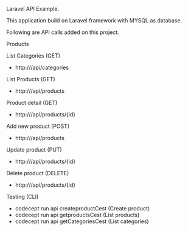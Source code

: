 Laravel API Example.


This application build on Laravel framework with MYSQL as database.

Following are API calls added on this project. 

Products

List Categories (GET)
- http://<ip>/api/categories

List Products (GET)
- http://<ip>/api/products

Product detail (GET)
- http://<ip>/api/products/{id}

Add new product (POST)
- http://<ip>/api/products

Update product (PUT)
- http://<ip>/api/products/{id}

Delete product (DELETE)
- http://<ip>/api/products/{id}

Testing (CLI)
- codecept run api createproductCest (Create product)
- codecept run api getproductsCest (List products)
- codecept run api getCategoriesCest (List categories)
